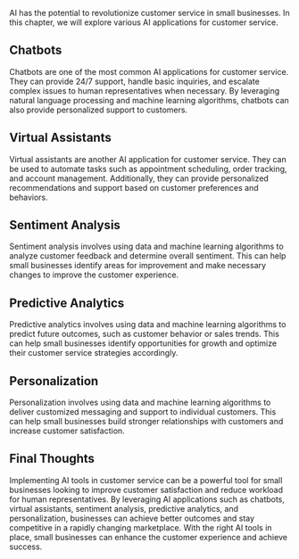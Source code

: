 

AI has the potential to revolutionize customer service in small businesses. In this chapter, we will explore various AI applications for customer service.

Chatbots
--------

Chatbots are one of the most common AI applications for customer service. They can provide 24/7 support, handle basic inquiries, and escalate complex issues to human representatives when necessary. By leveraging natural language processing and machine learning algorithms, chatbots can also provide personalized support to customers.

Virtual Assistants
------------------

Virtual assistants are another AI application for customer service. They can be used to automate tasks such as appointment scheduling, order tracking, and account management. Additionally, they can provide personalized recommendations and support based on customer preferences and behaviors.

Sentiment Analysis
------------------

Sentiment analysis involves using data and machine learning algorithms to analyze customer feedback and determine overall sentiment. This can help small businesses identify areas for improvement and make necessary changes to improve the customer experience.

Predictive Analytics
--------------------

Predictive analytics involves using data and machine learning algorithms to predict future outcomes, such as customer behavior or sales trends. This can help small businesses identify opportunities for growth and optimize their customer service strategies accordingly.

Personalization
---------------

Personalization involves using data and machine learning algorithms to deliver customized messaging and support to individual customers. This can help small businesses build stronger relationships with customers and increase customer satisfaction.

Final Thoughts
--------------

Implementing AI tools in customer service can be a powerful tool for small businesses looking to improve customer satisfaction and reduce workload for human representatives. By leveraging AI applications such as chatbots, virtual assistants, sentiment analysis, predictive analytics, and personalization, businesses can achieve better outcomes and stay competitive in a rapidly changing marketplace. With the right AI tools in place, small businesses can enhance the customer experience and achieve success.

